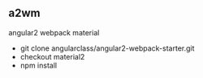 ## a2wm
angular2 webpack material
* git clone angularclass/angular2-webpack-starter.git
* checkout material2
* npm install
